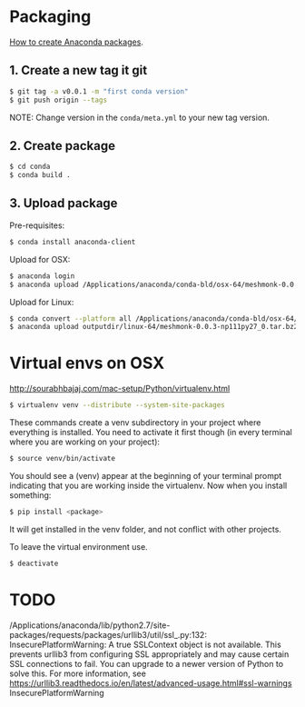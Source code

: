 # Packaging

[How to create Anaconda packages](https://conda.io/docs/build_tutorials/pkgs2.html).

## 1. Create a new tag it git

```bash
$ git tag -a v0.0.1 -m "first conda version"
$ git push origin --tags
```

NOTE: Change version in the `conda/meta.yml` to your new tag version.

## 2. Create package

```bash
$ cd conda
$ conda build .
```

## 3. Upload package

Pre-requisites:

```bash
$ conda install anaconda-client
```

Upload for OSX:
```bash
$ anaconda login
$ anaconda upload /Applications/anaconda/conda-bld/osx-64/meshmonk-0.0.3-np111py27_0.tar.bz2
```

Upload for Linux:
```bash
$ conda convert --platform all /Applications/anaconda/conda-bld/osx-64/meshmonk-0.0.3-np111py27_0.tar.bz2 -o outputdir/
$ anaconda upload outputdir/linux-64/meshmonk-0.0.3-np111py27_0.tar.bz2 
```

# Virtual envs on OSX

http://sourabhbajaj.com/mac-setup/Python/virtualenv.html

```bash
$ virtualenv venv --distribute --system-site-packages
```

These commands create a venv subdirectory in your project where everything is installed. You need to activate it first 
though (in every terminal where you are working on your project):

```bash
$ source venv/bin/activate
```

You should see a (venv) appear at the beginning of your terminal prompt indicating that you are working inside the 
virtualenv. Now when you install something:

```bash
$ pip install <package>
```

It will get installed in the venv folder, and not conflict with other projects.

To leave the virtual environment use.

```bash
$ deactivate
```

# TODO

/Applications/anaconda/lib/python2.7/site-packages/requests/packages/urllib3/util/ssl_.py:132: InsecurePlatformWarning: 
A true SSLContext object is not available. This prevents urllib3 from configuring SSL appropriately and may cause 
certain SSL connections to fail. You can upgrade to a newer version of Python to solve this. For more information, 
see https://urllib3.readthedocs.io/en/latest/advanced-usage.html#ssl-warnings
  InsecurePlatformWarning
